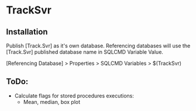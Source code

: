 ﻿# TrackSvr

## Installation
Publish [Track.Svr] as it's own database. Referencing databases will use the [Track.Svr] published database name in SQLCMD Variable Value.

[Referencing Database] > Properties > SQLCMD Variables > $(TrackSvr)

## ToDo:
- Calculate flags for stored procedures executions:
	- Mean, median, box plot